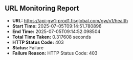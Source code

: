 ## URL Monitoring Report

- **URL:** https://api-gw1-prod1.fisglobal.com/gw/v1/health
- **Start Time:** 2025-07-05T09:14:51.780896
- **End Time:** 2025-07-05T09:14:52.098504
- **Total Time Taken:** 0.317608 seconds
- **HTTP Status Code:** 403
- **Status:** Failure
- **Failure Reason:** HTTP Status Code: 403
